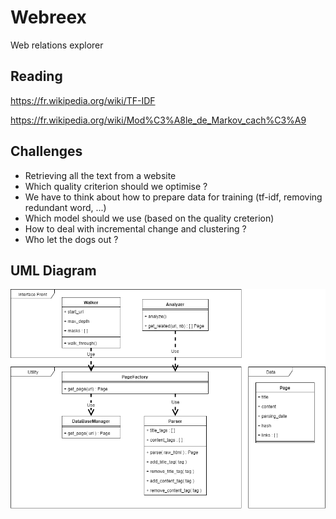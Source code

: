 # Webreex
Web relations explorer

## Reading

https://fr.wikipedia.org/wiki/TF-IDF

https://fr.wikipedia.org/wiki/Mod%C3%A8le_de_Markov_cach%C3%A9

## Challenges

 - Retrieving all the text from a website
 - Which quality criterion should we optimise ?
 - We have to think about how to prepare data for training (tf-idf, removing redundant word, ...)
 - Which model should we use (based on the quality creterion)
 - How to deal with incremental change and clustering ?
 - Who let the dogs out ?

## UML Diagram

![UML Diagram](docs/uml_diagram.png)
